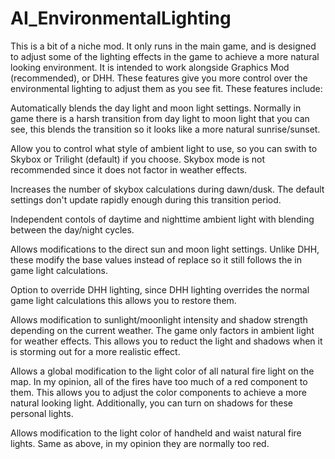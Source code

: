 # AI_EnvironmentalLighting

This is a bit of a niche mod.  It only runs in the main game, and is designed to adjust some of the lighting effects in the game to achieve a more natural looking environment.  It is intended to work alongside Graphics Mod (recommended), or DHH.  These features give you more control over the environmental lighting to adjust them as you see fit.  These features include:

Automatically blends the day light and moon light settings.  Normally in game there is a harsh transition from day light to moon light that you can see, this blends the transition so it looks like a more natural sunrise/sunset.

Allow you to control what style of ambient light to use, so you can swith to Skybox or Trilight (default) if you choose.  Skybox mode is not recommended since it does not factor in weather effects.

Increases the number of skybox calculations during dawn/dusk.  The default settings don't update rapidly enough during this transition period.

Independent contols of daytime and nighttime ambient light with blending between the day/night cycles.

Allows modifications to the direct sun and moon light settings.  Unlike DHH, these modify the base values instead of replace so it still follows the in game light calculations.

Option to override DHH lighting, since DHH lighting overrides the normal game light calculations this allows you to restore them.

Allows modification to sunlight/moonlight intensity and shadow strength depending on the current weather.  The game only factors in ambient light for weather effects.  This allows you to reduct the light and shadows when it is storming out for a more realistic effect.

Allows a global modification to the light color of all natural fire light on the map.  In my opinion, all of the fires have too much of a red component to them.  This allows you to adjust the color components to achieve a more natural looking light.  Additionally, you can turn on shadows for these personal lights.

Allows modification to the light color of handheld and waist natural fire lights.  Same as above, in my opinion they are normally too red.
